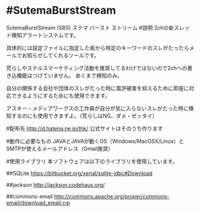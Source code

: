 #SutemaBurstStream
===========================

SutemaBurstStream (SBS) ステマ バースト ストリーム
#説明
2chの新スレッド検知アラートシステムです。


具体的には設定ファイルに指定した板から特定のキーワードのスレがたったらメールでお知らせしてくれるツールです。


荒らしやステルスマーケティング活動を推奨してるわけではないので2chへの書き込機能はつけていません。
あくまで検知のみ。

自分の関係する会社や団体のスレがたった時に風評被害を抑えるために即座に対応できるようにするためにも使用できます。

アスキー・メディアワークスの工作員が自分が気に入らないスレがたった時に検知するのにも使用できますよ。（荒らしはNG、ダメ・ゼッタイ）


#配布先
http://d.hatena.ne.jp/thk/
公式サイトはそのうち作ります

#動作に必要なもの
JAVAとJAVAが動くOS（Windows/MacOSX/Linux）とSMTPが使えるメールアドレス（Gmail推奨）



#使用ライブラリ
本ソフトウェアは以下のライブラリを使用しています。

##SQLite
https://bitbucket.org/xerial/sqlite-jdbc#Download

##jackson
http://jackson.codehaus.org/

##commons-email
http://commons.apache.org/proper/commons-email/download_email.cgi
